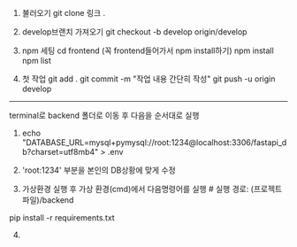 1. 불러오기
git clone 링크 .

2. develop브랜치 가져오기
git checkout -b develop origin/develop

3. npm 세팅
cd frontend (꼭 frontend들어가서 npm install하기)
npm install
npm list

4. 첫 작업
git add .
git commit -m "작업 내용 간단히 작성"
git push -u origin develop

-------------------------------------------------
terminal로 backend 폴더로 이동 후 다음을 순서대로 실행

1. echo "DATABASE_URL=mysql+pymysql://root:1234@localhost:3306/fastapi_db?charset=utf8mb4" > .env

2. 'root:1234' 부분을 본인의 DB상황에 맞게 수정

3. 가상환경 실행 후 가상 환경(cmd)에서 다음명령어를 실행 # 실행 경로: (프로젝트 파일)/backend

pip install -r requirements.txt



4.